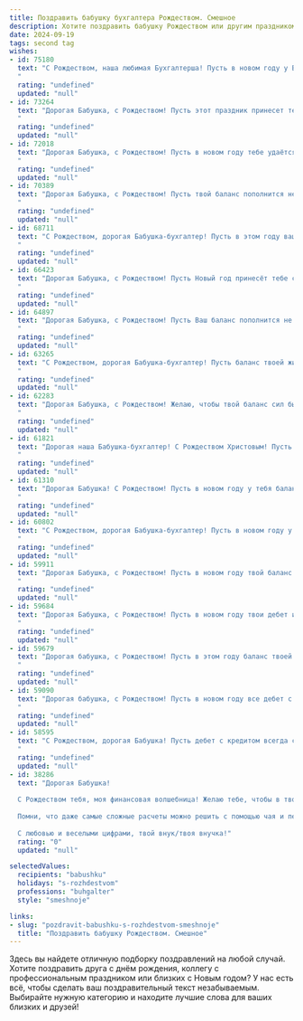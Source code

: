 ```yaml
---
title: Поздравить бабушку бухгалтера Рождеством. Смешное
description: Хотите поздравить бабушку Рождеством или другим праздником? Наш ИИ создаст незабываемое поздравление, а вы обязательно выделитесь среди других.  
date: 2024-09-19
tags: second tag
wishes:
- id: 75180
  text: "С Рождеством, наша любимая Бухгалтерша! Пусть в новом году у Вас все будет сходиться идеально, а дефицит будет только в дефиците внимания к своим любимым!))
  "
  rating: "undefined"
  updated: "null"
- id: 73264
  text: "Дорогая Бабушка, с Рождеством! Пусть этот праздник принесет тебе не только праздничное настроение, но и… новые счета на миллион!  😉  Шучу, конечно,  главное - здоровье и благополучие!
  "
  rating: "undefined"
  updated: "null"
- id: 72018
  text: "Дорогая Бабушка, с Рождеством! Пусть в новом году тебе удаётся подсчитать все свои радости, а дефицит у тебя будет только в калориях после праздничного стола. 🥳🎄
  "
  rating: "undefined"
  updated: "null"
- id: 70389
  text: "Дорогая Бабушка, с Рождеством! Пусть твой баланс пополнится не только дебетом, но и счастьем, любовью и весельем! 🎄🥂💰
  "
  rating: "undefined"
  updated: "null"
- id: 68711
  text: "С Рождеством, дорогая Бабушка-бухгалтер! Пусть в этом году ваш баланс пополнится не только прибылью, но и радостью, любовью, здоровьем и, конечно же, вкусными пирогами! 🍰🥂
  "
  rating: "undefined"
  updated: "null"
- id: 66423
  text: "Дорогая Бабушка, с Рождеством! Пусть Новый год принесёт тебе столько прибыли, что даже ты, с твоим бухгалтерским опытом, не сможешь её всё посчитать! 😜
  "
  rating: "undefined"
  updated: "null"
- id: 64897
  text: "Дорогая Бабушка, с Рождеством! Пусть Ваш баланс пополнится не только депозитом, но и счастьем, любовью и добрыми новостями! 😉
  "
  rating: "undefined"
  updated: "null"
- id: 63265
  text: "С Рождеством, дорогая Бабушка-бухгалтер! Пусть баланс твоей жизни всегда будет положительным, а дебет с кредитом сходятся без лишних хлопот! 🎄🎁🎉
  "
  rating: "undefined"
  updated: "null"
- id: 62283
  text: "Дорогая Бабушка, с Рождеством! Желаю, чтобы твой баланс сил был всегда положительным, а прибыль от радости - бесконечной! Пусть все дебетовые записи будут приятными, а кредитовые - минимальными. С праздником, наш главный бухгалтер семейного бюджета!
  "
  rating: "undefined"
  updated: "null"
- id: 61821
  text: "Дорогая наша Бабушка-бухгалтер! С Рождеством Христовым! Пусть в этом году твой баланс будет всегда положительным, а дебет с кредитом никогда не расходятся, только от радости! 😉
  "
  rating: "undefined"
  updated: "null"
- id: 61310
  text: "Дорогая Бабушка! С Рождеством! Пусть в новом году у тебя баланс счастья будет всегда положительным, а прибыль от радости — бесконечной! 😉🎉
  "
  rating: "undefined"
  updated: "null"
- id: 60802
  text: "С Рождеством, дорогая Бабушка-бухгалтер! Пусть в новом году у тебя будет только положительный баланс, а дефицит будет только в дефиците смеха! 😉🎄
  "
  rating: "undefined"
  updated: "null"
- id: 59911
  text: "Дорогая Бабушка, с Рождеством! Пусть в новом году твой баланс будет только положительным, а дебет с кредитом всегда сойдутся без лишних нервов 😉  🥳
  "
  rating: "undefined"
  updated: "null"
- id: 59684
  text: "Дорогая Бабушка, с Рождеством! Пусть в новом году твои дебет и кредит всегда сходятся, а баланс — только положительный! 🎄🎅
  "
  rating: "undefined"
  updated: "null"
- id: 59679
  text: "Дорогая бабушка, с Рождеством! Пусть в этом году баланс твоей жизни будет идеальным, а дебет с кредитом всегда будут в плюсе!  😉
  "
  rating: "undefined"
  updated: "null"
- id: 59090
  text: "Дорогая бабушка, с Рождеством! Пусть в новом году все дебет с кредитом сойдется, а налог на прибыль будет минимальным! 🎄🎉
  "
  rating: "undefined"
  updated: "null"
- id: 58595
  text: "С Рождеством, дорогая Бабушка! Пусть дебет с кредитом всегда сходятся в твоей бухгалтерской жизни, а праздничный стол ломится не только от вкусных блюд, но и от счастья! 😄
  "
  rating: "undefined"
  updated: "null"
- id: 38286
  text: "Дорогая Бабушка!
  
  С Рождеством тебя, моя финансовая волшебница! Желаю тебе, чтобы в твоей жизни всегда баланс был положительным, а доходы превышали расходы как светофор на красный! Пусть радостные моменты складываются в отчетах счастья, а каждое утро начинается с прибыли хорошего настроения!
  
  Помни, что даже самые сложные расчеты можно решить с помощью чая и печенек. Пусть в твоем доме будет столько тепла и уюта, сколько цифр в бухгалтерском отчете! Желаю тебе здоровья, как у Супермена, и счастья, как у богатыря с золотыми запасами!
  
  С любовью и веселыми цифрами, твой внук/твоя внучка!"
  rating: "0"
  updated: "null"

selectedValues:
  recipients: "babushku"
  holidays: "s-rozhdestvom"
  professions: "buhgalter"
  style: "smeshnoje"

links:
- slug: "pozdravit-babushku-s-rozhdestvom-smeshnoje"
  title: "Поздравить бабушку Рождеством. Смешное"
---
```


Здесь вы найдете отличную подборку поздравлений на любой случай. 
Хотите поздравить друга с днём рождения, коллегу с профессиональным праздником или близких с Новым годом? У нас есть всё, чтобы сделать ваш поздравительный текст незабываемым. Выбирайте нужную категорию и находите лучшие слова для ваших близких и друзей!
